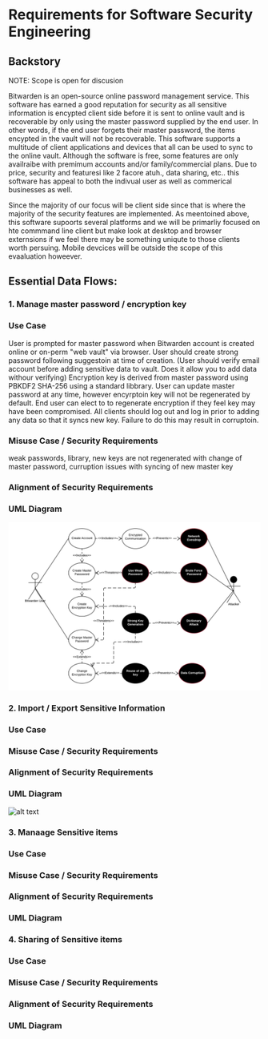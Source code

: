 # Requirements for Software Security Engineering

## Backstory

NOTE: Scope is open for discusion 

Bitwarden is an open-source online password management service. This software has  earned a good reputation for security as all sensitive information is encypted client side before it is sent to online vault and is recoverable by only using the master password supplied by the end user. In other words, if the end user forgets their master password, the items encypted in the vault will not be recoverable. This software supports a multitude of client applications and devices that all can be used to sync to the online vault. Although the software is free, some features  are only availraibe with premimum accounts and/or family/commercial plans. Due to price, security and featuresi like 2 facore atuh., data sharing, etc.. this software has appeal to both the indivual user as well as commerical businesses as well. 

Since the majority of our focus will be client side since that is where the majority of the security features are implemented. As meentoined above, this software supoorts several platforms and we will be primarliy focused on hte commmand line client but make look at desktop and browser externsions if we feel there may be something uniqute to those clients worth persuing. Mobile devcices will be outside the scope of this evaaluation howeever. 


## Essential Data Flows: 

### 1. Manage master password / encryption key 

### Use Case

User is prompted for master password when Bitwarden account is created online or on-perm "web vault" via browser. User should create strong password following suggestoin at time of creation. (User should verify email account before adding sensitive data to vault. Does it allow you to add data withour verifying) Encryption key is derived from master password using PBKDF2 SHA-256 using a standard libbrary.  User can update master password at any time, however encyrptoin key will not be regenerated by default. End user can elect to to regenerate encryption if they feel key may have been compromised. All clients should log out and log in prior to adding any data so that it syncs new key. Failure to do this may result in corruptoin.

### Misuse Case / Security Requirements

weak passwords, library, new keys are not regenerated with change of master password, curruption issues with syncing of new master key

### Alignment of Security Requirements


### UML Diagram

![alt text](Images/SSEReqs-UseCase1.png)

### 2. Import / Export Sensitive Information 

### Use Case


### Misuse Case / Security Requirements


### Alignment of Security Requirements


### UML Diagram

![alt text](Images/)

### 3. Manaage Sensitive items 

### Use Case


### Misuse Case / Security Requirements


### Alignment of Security Requirements


### UML Diagram

### 4. Sharing of Sensitive items 

### Use Case


### Misuse Case / Security Requirements


### Alignment of Security Requirements


### UML Diagram


